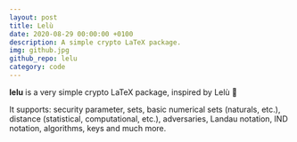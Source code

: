 ```yaml
---
layout: post
title: Lelù
date: 2020-08-29 00:00:00 +0100
description: A simple crypto LaTeX package.
img: github.jpg
github_repo: lelu
category: code
---
```

**lelu** is a very simple crypto LaTeX package, inspired by Lelù 🐒

It supports: security parameter, sets, basic numerical sets (naturals, etc.), distance (statistical, computational, etc.), adversaries, Landau notation, IND notation, algorithms, keys and much more.

